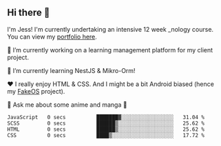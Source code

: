 ## Hi there 👋
I'm Jess! 
I'm currently undertaking an intensive 12 week _nology course. You can view my [portfolio here](https://xjessd.github.io/).


🔭 I’m currently working on a learning management platform for my client project.

🌱 I’m currently learning NestJS & Mikro-Orm!

❤️ I really enjoy HTML & CSS. And I might be a bit Android biased (hence my [FakeOS](https://xjessd.github.io/fakeOS/) project).

💬 Ask me about some anime and manga 📖

<!--START_SECTION:waka-->

```text
JavaScript   0 secs          ███████▓░░░░░░░░░░░░░░░░░   31.04 %
SCSS         0 secs          ██████▒░░░░░░░░░░░░░░░░░░   25.62 %
HTML         0 secs          ██████▒░░░░░░░░░░░░░░░░░░   25.62 %
CSS          0 secs          ████▒░░░░░░░░░░░░░░░░░░░░   17.72 %
```

<!--END_SECTION:waka-->

<!--
**xJessD/xJessd** is a ✨ _special_ ✨ repository because its `README.md` (this file) appears on your GitHub profile.

Here are some ideas to get you started:

- 👯 I’m looking to collaborate on ...
- 🤔 I’m looking for help with ...
- 💬 Ask me about ...
- 📫 How to reach me: ...
- 😄 Pronouns: ...
- ⚡ Fun fact: ...
[![Jess's GitHub stats](https://github-readme-stats.vercel.app/api?username=xJessD&theme=gotham)](https://github.com/xJessD/github-readme-stats)
-->
